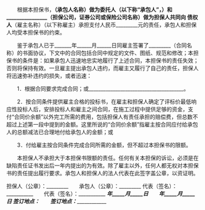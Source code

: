 
 


　　根据本担保书，______________（承包人名称）做为委托人（以下称“承包人”，）和________________（担保公司，证券公司或保险公司名称）做为担保人共同向
债权
人______________（雇主名称）（以下称雇主）承担支付人民币_________元的责任，承包人和担保人均受本担保书的约束。


　　鉴于承包人已于_______年______月______日同雇主签署了_________（合同名称）的书面协议，下文中的合同包括合同中规定的文件、图纸、规范和修改；本担保书的条件是：如果承包人迅速地忠实地履行了上述合同，本担保书的责任失效；否则将保持有效。一旦雇主提出承包人违约，而雇主又履行了自己的责任，担保人将迅速弥补违约的损失，或者迅速：


　　1．根据合同要求完成合同；或_______________________________________。


　　2．按合同条件提供雇主合格的投标书，在雇主和担保人确定了评标价最低响应性投标人后，安排投标人和雇主之间合同，在施工过程中提供足够的资金，支付“合同价余额”以外完工所需的费用，包括担保人有责任承担的赔偿费，但总数不超过上述第一段中提到的金额。这里所说的“合同价余额”指雇主按合同应付给承包人的总额减法已合理地付给承包人的金额；或


　　3．付给雇主按合同条件完成合同所需的金额，但不超过本担保书的限额。


　　本担保人不承担大于本担保书限额的责任。任何有关本担保的诉讼，必须是在缺陷责任证书发出后一年内提出的为有效。除了雇主以外，任何人都无权对本担保书的责任提出履行要求。承包人和担保人的法人代表在此签字盖公章，以资证明。


 



担保人（公章）：_________　　承包人（公章）：_________
代表（签名）：___________　　代表（签名）：___________
_________年_____月_____日　　_________年_____月_____日
签订地点：_______________　　签订地点：_______________
 


 

 
 
 
 
 
  


  
 

  


  


  
 
 
 
 

